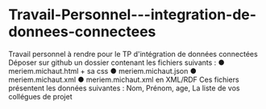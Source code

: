 # Travail-Personnel---integration-de-donnees-connectees
Travail personnel à rendre pour le TP d'intégration de données connectées
Déposer sur github un dossier contenant les fichiers suivants :
●	meriem.michaut.html + sa css
●	meriem.michaut.json
●	meriem.michaut.xml
●	meriem.michaut.xml  en XML/RDF
Ces fichiers présentent les données suivantes :
Nom, Prénom, age, La liste de vos collégues de projet
